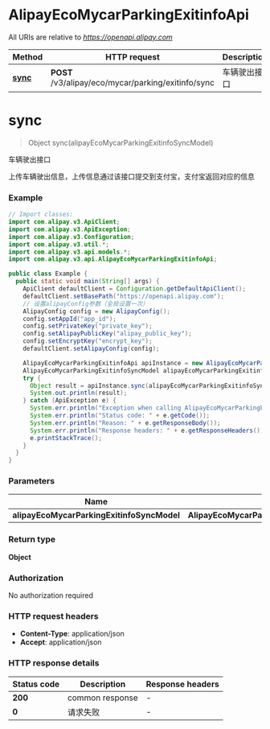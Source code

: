 # AlipayEcoMycarParkingExitinfoApi

All URIs are relative to *https://openapi.alipay.com*

| Method | HTTP request | Description |
|------------- | ------------- | -------------|
| [**sync**](AlipayEcoMycarParkingExitinfoApi.md#sync) | **POST** /v3/alipay/eco/mycar/parking/exitinfo/sync | 车辆驶出接口 |


<a name="sync"></a>
# **sync**
> Object sync(alipayEcoMycarParkingExitinfoSyncModel)

车辆驶出接口

上传车辆驶出信息，上传信息通过该接口提交到支付宝，支付宝返回对应的信息

### Example
```java
// Import classes:
import com.alipay.v3.ApiClient;
import com.alipay.v3.ApiException;
import com.alipay.v3.Configuration;
import com.alipay.v3.util.*;
import com.alipay.v3.api.models.*;
import com.alipay.v3.api.AlipayEcoMycarParkingExitinfoApi;

public class Example {
  public static void main(String[] args) {
    ApiClient defaultClient = Configuration.getDefaultApiClient();
    defaultClient.setBasePath("https://openapi.alipay.com");
    // 设置alipayConfig参数（全局设置一次）
    AlipayConfig config = new AlipayConfig();
    config.setAppId("app_id");
    config.setPrivateKey("private_key");
    config.setAlipayPublicKey("alipay_public_key");
    config.setEncryptKey("encrypt_key");
    defaultClient.setAlipayConfig(config);

    AlipayEcoMycarParkingExitinfoApi apiInstance = new AlipayEcoMycarParkingExitinfoApi(defaultClient);
    AlipayEcoMycarParkingExitinfoSyncModel alipayEcoMycarParkingExitinfoSyncModel = new AlipayEcoMycarParkingExitinfoSyncModel(); // AlipayEcoMycarParkingExitinfoSyncModel | 
    try {
      Object result = apiInstance.sync(alipayEcoMycarParkingExitinfoSyncModel);
      System.out.println(result);
    } catch (ApiException e) {
      System.err.println("Exception when calling AlipayEcoMycarParkingExitinfoApi#sync");
      System.err.println("Status code: " + e.getCode());
      System.err.println("Reason: " + e.getResponseBody());
      System.err.println("Response headers: " + e.getResponseHeaders());
      e.printStackTrace();
    }
  }
}
```

### Parameters

| Name | Type | Description  | Notes |
|------------- | ------------- | ------------- | -------------|
| **alipayEcoMycarParkingExitinfoSyncModel** | **AlipayEcoMycarParkingExitinfoSyncModel**|  | [optional] |

### Return type

**Object**

### Authorization

No authorization required

### HTTP request headers

 - **Content-Type**: application/json
 - **Accept**: application/json

### HTTP response details
| Status code | Description | Response headers |
|-------------|-------------|------------------|
| **200** | common response |  -  |
| **0** | 请求失败 |  -  |

